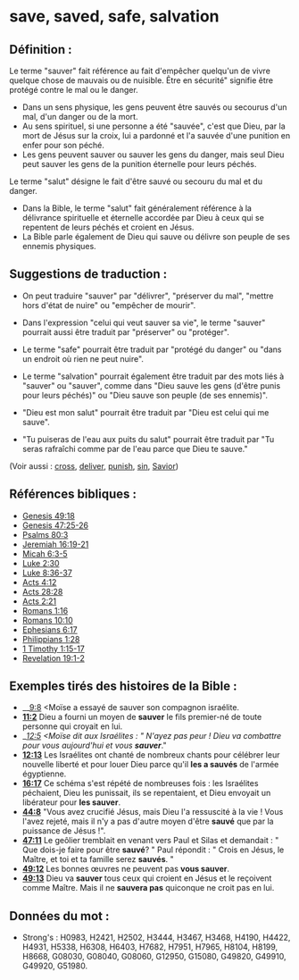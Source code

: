 # save, saved, safe, salvation

## Définition :

Le terme "sauver" fait référence au fait d'empêcher quelqu'un de vivre quelque chose de mauvais ou de nuisible. Être en sécurité" signifie être protégé contre le mal ou le danger.

* Dans un sens physique, les gens peuvent être sauvés ou secourus d'un mal, d'un danger ou de la mort.
* Au sens spirituel, si une personne a été "sauvée", c'est que Dieu, par la mort de Jésus sur la croix, lui a pardonné et l'a sauvée d'une punition en enfer pour son péché.
* Les gens peuvent sauver ou sauver les gens du danger, mais seul Dieu peut sauver les gens de la punition éternelle pour leurs péchés.

Le terme "salut" désigne le fait d'être sauvé ou secouru du mal et du danger.

* Dans la Bible, le terme "salut" fait généralement référence à la délivrance spirituelle et éternelle accordée par Dieu à ceux qui se repentent de leurs péchés et croient en Jésus.
* La Bible parle également de Dieu qui sauve ou délivre son peuple de ses ennemis physiques.

## Suggestions de traduction :

* On peut traduire "sauver" par "délivrer", "préserver du mal", "mettre hors d'état de nuire" ou "empêcher de mourir".
* Dans l'expression "celui qui veut sauver sa vie", le terme "sauver" pourrait aussi être traduit par "préserver" ou "protéger".
* Le terme "safe" pourrait être traduit par "protégé du danger" ou "dans un endroit où rien ne peut nuire".

* Le terme "salvation" pourrait également être traduit par des mots liés à "sauver" ou "sauver", comme dans "Dieu sauve les gens (d'être punis pour leurs péchés)" ou "Dieu sauve son peuple (de ses ennemis)".
* "Dieu est mon salut" pourrait être traduit par "Dieu est celui qui me sauve".
* "Tu puiseras de l'eau aux puits du salut" pourrait être traduit par "Tu seras rafraîchi comme par de l'eau parce que Dieu te sauve."

(Voir aussi : [cross](../kt/cross.md), [deliver](../other/deliverer.md), [punish](../other/punish.md), [sin](../kt/sin.md), [Savior](../kt/savior.md))

## Références bibliques :

* [Genesis 49:18](rc://en/tn/help/gen/49/18)
* [Genesis 47:25-26](rc://en/tn/help/gen/47/25)
* [Psalms 80:3](rc://en/tn/help/psa/080/03)
* [Jeremiah 16:19-21](rc://en/tn/help/jer/16/19)
* [Micah 6:3-5](rc://en/tn/help/mic/06/03)
* [Luke 2:30](rc://en/tn/help/luk/02/30)
* [Luke 8:36-37](rc://en/tn/help/luk/08/36)
* [Acts 4:12](rc://en/tn/help/act/04/12)
* [Acts 28:28](rc://en/tn/help/act/28/28)
* [Acts 2:21](rc://en/tn/help/act/02/21)
* [Romans 1:16](rc://en/tn/help/rom/01/16)
* [Romans 10:10](rc://en/tn/help/rom/10/10)
* [Ephesians 6:17](rc://en/tn/help/eph/06/17)
* [Philippians 1:28](rc://en/tn/help/php/01/28)
* [1 Timothy 1:15-17](rc://en/tn/help/1ti/01/15)
* [Revelation 19:1-2](rc://en/tn/help/rev/19/01)

## Exemples tirés des histoires de la Bible :

* __[9:8](rc://en/tn/help/obs/09/08) <Moïse a essayé de sauver son compagnon israélite.
* __[11:2](rc://en/tn/help/obs/11/02)__ Dieu a fourni un moyen de __sauver__ le fils premier-né de toute personne qui croyait en lui.
* __[12:5](rc://en/tn/help/obs/12/05) <Moïse dit aux Israélites : " N'ayez pas peur ! Dieu va combattre pour vous aujourd'hui et vous __sauver___."
* __[12:13](rc://en/tn/help/obs/12/13)__ Les Israélites ont chanté de nombreux chants pour célébrer leur nouvelle liberté et pour louer Dieu parce qu'il __les a sauvés__ de l'armée égyptienne.
* __[16:17](rc://en/tn/help/obs/16/17)__ Ce schéma s'est répété de nombreuses fois : les Israélites péchaient, Dieu les punissait, ils se repentaient, et Dieu envoyait un libérateur pour __les sauver__.
* __[44:8](rc://en/tn/help/obs/44/08)__ "Vous avez crucifié Jésus, mais Dieu l'a ressuscité à la vie ! Vous l'avez rejeté, mais il n'y a pas d'autre moyen d'être __sauvé__ que par la puissance de Jésus !".
* __[47:11](rc://en/tn/help/obs/47/11)__ Le geôlier tremblait en venant vers Paul et Silas et demandait : " Que dois-je faire pour être __sauvé__? " Paul répondit : " Crois en Jésus, le Maître, et toi et ta famille serez __sauvés__. "
* __[49:12](rc://en/tn/help/obs/49/12)__ Les bonnes œuvres ne peuvent pas __vous sauver__.
* __[49:13](rc://en/tn/help/obs/49/13)__ Dieu va __sauver__ tous ceux qui croient en Jésus et le reçoivent comme Maître. Mais il ne __sauvera pas__ quiconque ne croit pas en lui.

## Données du mot :

* Strong's : H0983, H2421, H2502, H3444, H3467, H3468, H4190, H4422, H4931, H5338, H6308, H6403, H7682, H7951, H7965, H8104, H8199, H8668, G08030, G08040, G08060, G12950, G15080, G49820, G49910, G49920, G51980.
